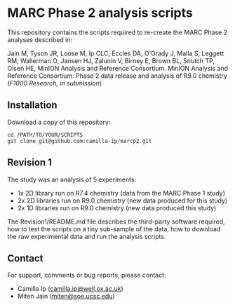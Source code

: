 # MARC Phase 2 analysis scripts

This repository contains the scripts required to re-create the MARC Phase 2 analyses described in:

Jain M, Tyson JR, Loose M, Ip CLC, Eccles DA, O\'Grady J, Malla S, Leggett RM, Wallerman O, Jansen HJ, Zalunin V, Birney E, Brown BL, Snutch TP, Olsen HE, MinION Analysis and Reference Consortium. MinION Analysis and Reference Consortium: Phase 2 data release and analysis of R9.0 chemistry (*F1000 Research, in submission*)

## Installation

Download a copy of this repository:

```
cd /PATH/TO/YOUR/SCRIPTS
git clone git@github.com:camilla-ip/marcp2.git
```

## Revision 1

The study was an analysis of 5 experiments:
- 1x 2D library run on R7.4 chemistry (data from the MARC Phase 1 study)
- 2x 2D libraries run on R9.0 chemistry (new data produced for this study)
- 2x 1D libraries run on R9.0 chemistry (new data produced this study)

The Revision1/README.md file describes the third-party software required, how to test the scripts on a tiny sub-sample of the data, how to download the raw experimental data and run the analysis scripts.

## Contact

For support, comments or bug reports, please contact:
- Camilla Ip (camilla.ip@well.ox.ac.uk)
- Miten Jain (miten@soe.ucsc.edu)
